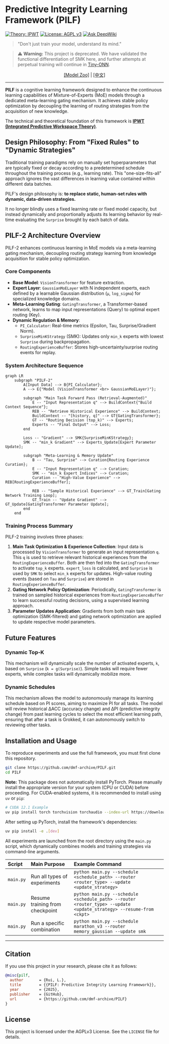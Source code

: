 # Predictive Integrity Learning Framework (PILF)

[![Theory: IPWT](https://img.shields.io/badge/Theory-IPWT-blue)](https://github.com/dmf-archive/IPWT)
[![License: AGPL v3](https://img.shields.io/badge/License-AGPL_v3-blue.svg)](https://www.gnu.org/licenses/agpl-3.0)
[![Ask DeepWiki](https://deepwiki.com/badge.svg)](https://deepwiki.com/dmf-archive/PILF)

> "Don't just train your model, understand its mind."

> ⚠️ **Warning:** This project is deprecated. We have validated the functional differentiation of SMK here, and further attempts at perpetual training will continue in [Tiny-ONN](https://github.com/dmf-archive/Tiny-ONN).

<p align="center">
    <a href="zoo.md">[Model Zoo]</a> | <a href="readme_zh.md">[中文]</a>
</p>

---

**PILF** is a cognitive learning framework designed to enhance the continuous learning capabilities of Mixture-of-Experts (MoE) models through a dedicated meta-learning gating mechanism. It achieves stable policy optimization by decoupling the learning of routing strategies from the acquisition of new knowledge.

The technical and theoretical foundation of this framework is **[IPWT (Integrated Predictive Workspace Theory)](https://github.com/dmf-archive/IPWT)**.

## Design Philosophy: From "Fixed Rules" to "Dynamic Strategies"

Traditional training paradigms rely on manually set hyperparameters that are typically fixed or decay according to a predetermined schedule throughout the training process (e.g., learning rate). This "one-size-fits-all" approach ignores the vast differences in learning value contained within different data batches.

PILF's design philosophy is: **to replace static, human-set rules with dynamic, data-driven strategies.**

It no longer blindly uses a fixed learning rate or fixed model capacity, but instead dynamically and proportionally adjusts its learning behavior by real-time evaluating the `Surprise` brought by each batch of data.

## PILF-2 Architecture Overview

PILF-2 enhances continuous learning in MoE models via a meta-learning gating mechanism, decoupling routing strategy learning from knowledge acquisition for stable policy optimization.

### Core Components

- **Base Model**: `VisionTransformer` for feature extraction.
- **Expert Layer**: `GaussianMoELayer` with N independent experts, each defined by a learnable Gaussian distribution (`μ`, `log_sigma`) for specialized knowledge domains.
- **Meta-Learning Gating**: `GatingTransformer`, a Transformer-based network, learns to map input representations (Query) to optimal expert routing (Key).
- **Dynamic Regulation & Memory**:
  - `PI_Calculator`: Real-time metrics (Epsilon, Tau, Surprise/Gradient Norm).
  - `SurpriseMinKStrategy` (SMK): Updates only `min_k` experts with lowest `Surprise` during backpropagation.
  - `RoutingExperienceBuffer`: Stores high-uncertainty/surprise routing events for replay.

### System Architecture Sequence

```mermaid
graph LR
    subgraph "PILF-2"
        A[Input Data] --> B{PI_Calculator};
        A --> E{"Model (VisionTransformer <br> GaussianMoELayer)"};

        subgraph "Main Task Forward Pass (Retrieval-Augmented)"
            E -- "Input Representation q" --> BuildContext{"Build Context Sequence"};
            REB -- "Retrieve Historical Experience" --> BuildContext;
            BuildContext -- "[history, q]" --> GT{GatingTransformer};
            GT -- "Routing Decision (top_k)" --> Experts;
            Experts -- "Final Output" --> Loss;
        end

        Loss -- "Gradient" --> SMK{SurpriseMinKStrategy};
        SMK -- "min_k Gradient" --> Experts_Update[Expert Parameter Update];

        subgraph "Meta-Learning & Memory Update"
            B -- "Tau, Surprise" --> Curation{Routing Experience Curation};
            E -- "Input Representation q" --> Curation;
            SMK -- "min_k Expert Indices" --> Curation;
            Curation -- "High-Value Experience" --> REB[RoutingExperienceBuffer];

            REB -- "Sample Historical Experience" --> GT_Train[Gating Network Training Loop];
            GT_Train -- "Update Gradient" --> GT_Update[GatingTransformer Parameter Update];
        end
    end
```

### Training Process Summary

PILF-2 training involves three phases:

1. **Main Task Optimization & Experience Collection**: Input data is processed by `VisionTransformer` to generate an input representation `q`. This `q` is used to retrieve relevant historical experiences from the `RoutingExperienceBuffer`. Both are then fed into the `GatingTransformer` to activate `top_k` experts. `expert_loss` is calculated, and `Surprise` is used by `SMK` to select `min_k` experts for updates. High-value routing events (based on `Tau` and `Surprise`) are stored in `RoutingExperienceBuffer`.
2. **Gating Network Policy Optimization**: Periodically, `GatingTransformer` is trained on sampled historical experiences from `RoutingExperienceBuffer` to learn successful routing decisions, using a supervised learning approach.
3. **Parameter Updates Application**: Gradients from both main task optimization (SMK-filtered) and gating network optimization are applied to update respective model parameters.

## Future Features

### Dynamic Top-K

This mechanism will dynamically scale the number of activated experts, `k`, based on `Surprise` (`k = g(Surprise)`). Simple tasks will require fewer experts, while complex tasks will dynamically mobilize more.

### Dynamic Schedules

This mechanism allows the model to autonomously manage its learning schedule based on PI scores, aiming to maximize PI for all tasks. The model will review historical ΔACC (accuracy change) and ΔPI (predictive integrity change) from past learning cycles to select the most efficient learning path, ensuring that after a task is Grokked, it can autonomously switch to reviewing other tasks.

## Installation and Usage

To reproduce experiments and use the full framework, you must first clone this repository.

```bash
git clone https://github.com/dmf-archive/PILF.git
cd PILF
```

**Note:** This package does not automatically install PyTorch. Please manually install the appropriate version for your system (CPU or CUDA) before proceeding. For CUDA-enabled systems, it is recommended to install using `uv` or `pip`:

```bash
# CUDA 12.1 Example
uv pip install torch torchvision torchaudio --index-url https://download.pytorch.org/whl/cu121
```

After setting up PyTorch, install the framework's dependencies:

```bash
uv pip install -e .[dev]
```

All experiments are launched from the root directory using the `main.py` script, which dynamically combines models and training strategies via command-line arguments.

| Script    | Main Purpose                | Example Command                                                                                                                 |
| :-------- | :-------------------------- | :------------------------------------------------------------------------------------------------------------------------------ |
| `main.py` | Run all types of experiments| `python main.py --schedule <schedule_path> --router <router_type> --update <update_strategy>`                |
| `main.py` | Resume training from checkpoint | `python main.py --schedule <schedule_path> --router <router_type> --update <update_strategy> --resume-from <ckpt>` |
| `main.py` | Run a specific combination  | `python main.py --schedule marathon_v3 --router memory_gaussian --update smk`      |

---

## Citation

If you use this project in your research, please cite it as follows:

```bibtex
@misc{pilf,
  author       = {Rui, L.},
  title        = {{PILF: Predictive Integrity Learning Framework}},
  year         = {2025},
  publisher    = {GitHub},
  url          = {https://github.com/dmf-archive/PILF}
}
```

## License

This project is licensed under the AGPLv3 License. See the `LICENSE` file for details.
